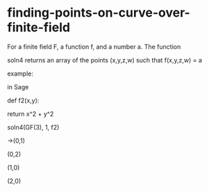 # finding-points-on-curve-over-finite-field

For a finite field F, a function f, and a number a. The function 


soln4 returns an array of the points (x,y,z,w) such that f(x,y,z,w) = a 

example: 

in Sage

def f2(x,y):

  return x^2 + y^2

  soln4(GF(3), 1, f2)

->(0,1)

  (0,2)

  (1,0)

  (2,0)
  
